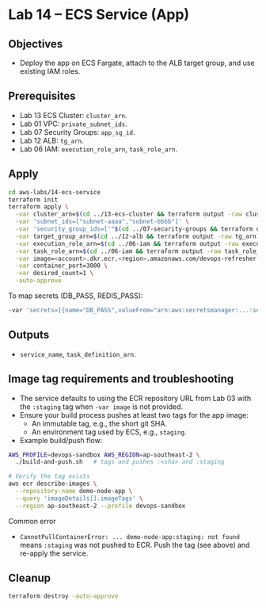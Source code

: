 # Lab 14 – ECS Service (App)

## Objectives

- Deploy the app on ECS Fargate, attach to the ALB target group, and use existing IAM roles.

## Prerequisites

- Lab 13 ECS Cluster: `cluster_arn`.
- Lab 01 VPC: `private_subnet_ids`.
- Lab 07 Security Groups: `app_sg_id`.
- Lab 12 ALB: `tg_arn`.
- Lab 06 IAM: `execution_role_arn`, `task_role_arn`.

## Apply

```bash
cd aws-labs/14-ecs-service
terraform init
terraform apply \
  -var cluster_arn=$(cd ../13-ecs-cluster && terraform output -raw cluster_arn) \
  -var 'subnet_ids=["subnet-aaaa","subnet-bbbb"]' \
  -var 'security_group_ids=['"$(cd ../07-security-groups && terraform output -raw app_sg_id)"']' \
  -var target_group_arn=$(cd ../12-alb && terraform output -raw tg_arn) \
  -var execution_role_arn=$(cd ../06-iam && terraform output -raw execution_role_arn) \
  -var task_role_arn=$(cd ../06-iam && terraform output -raw task_role_arn) \
  -var image=<account>.dkr.ecr.<region>.amazonaws.com/devops-refresher:staging \
  -var container_port=3000 \
  -var desired_count=1 \
  -auto-approve
```

To map secrets (DB_PASS, REDIS_PASS):

```bash
-var 'secrets=[{name="DB_PASS",valueFrom="arn:aws:secretsmanager:...:secret:/devops-refresher/staging/app/DB_PASS-xxxx"},{name="REDIS_PASS",valueFrom="arn:aws:secretsmanager:...:secret:/devops-refresher/staging/app/REDIS_PASS-xxxx"}]'
```

## Outputs

- `service_name`, `task_definition_arn`.

## Image tag requirements and troubleshooting

- The service defaults to using the ECR repository URL from Lab 03 with the `:staging` tag when `-var image` is not provided.
- Ensure your build process pushes at least two tags for the app image:
  - An immutable tag, e.g., the short git SHA.
  - An environment tag used by ECS, e.g., `staging`.
- Example build/push flow:

```bash
AWS_PROFILE=devops-sandbox AWS_REGION=ap-southeast-2 \
  ./build-and-push.sh   # tags and pushes :<sha> and :staging

# Verify the tag exists
aws ecr describe-images \
  --repository-name demo-node-app \
  --query 'imageDetails[].imageTags' \
  --region ap-southeast-2 --profile devops-sandbox
```

Common error

- `CannotPullContainerError: ... demo-node-app:staging: not found` means `:staging` was not pushed to ECR. Push the tag (see above) and re-apply the service.

## Cleanup

```bash
terraform destroy -auto-approve
```
